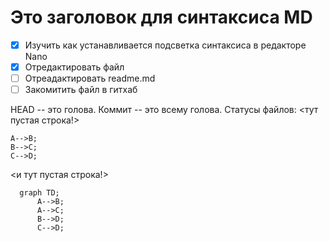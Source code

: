 # Это заголовок для синтаксиса MD
 * [x] Изучить как устанавливается подсветка синтаксиса в редакторе Nano
 * [x] Отредактировать файл
 * [ ] Отреадактировать readme.md
 * [ ] Закомитить файл в гитхаб

HEAD -- это голова.
Коммит -- это всему голова.
Статусы файлов:
<тут пустая строка!>

```mermaid
A-->B;
B-->C;
С-->D;

```

<и тут пустая строка!> 

```mermaid
  graph TD;
      A-->B;
      A-->C;
      B-->D;
      C-->D;
```
